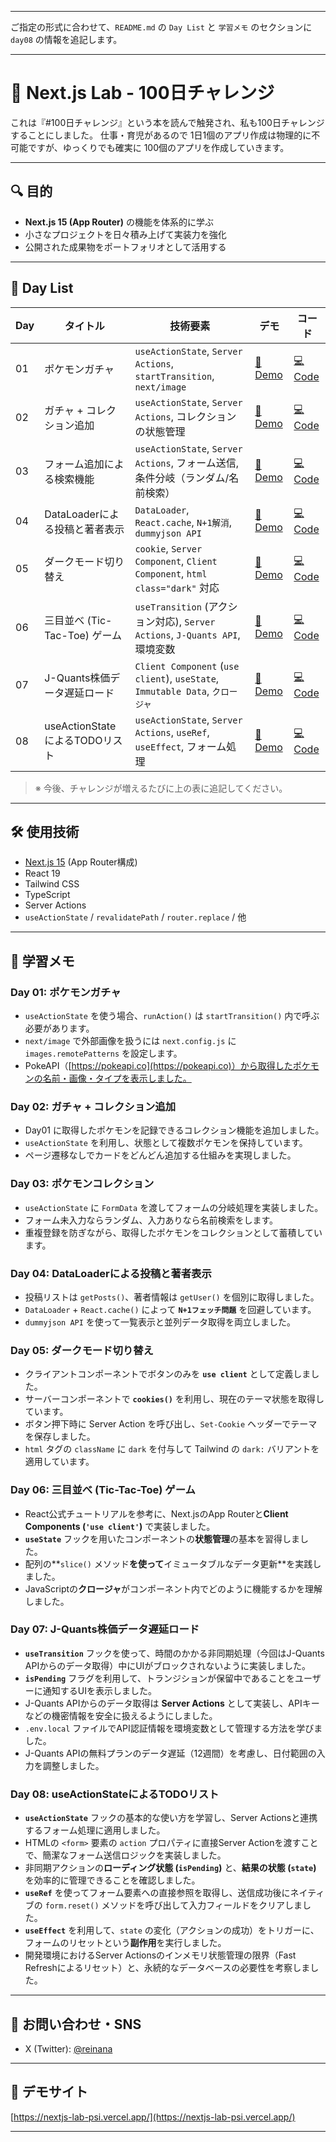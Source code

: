 -----

ご指定の形式に合わせて、`README.md` の `Day List` と `学習メモ` のセクションに `day08` の情報を追記します。

-----

# 🧪 Next.js Lab - 100日チャレンジ

これは『\#100日チャレンジ』という本を読んで触発され、私も100日チャレンジすることにしました。
仕事・育児があるので 1日1個のアプリ作成は物理的に不可能ですが、ゆっくりでも確実に 100個のアプリを作成していきます。

-----

## 🔍 目的

  * **Next.js 15 (App Router)** の機能を体系的に学ぶ
  * 小さなプロジェクトを日々積み上げて実装力を強化
  * 公開された成果物をポートフォリオとして活用する

-----

## 📅 Day List

| Day | タイトル | 技術要素 | デモ | コード |
|---|---|---|---|---|
| 01 | ポケモンガチャ | `useActionState`, `Server Actions`, `startTransition`, `next/image` | [🔗 Demo](https://nextjs-lab-psi.vercel.app/day01) | [💻 Code](https://github.com/reinana/nextjs-lab/tree/main/app/day01) |
| 02 | ガチャ + コレクション追加 | `useActionState`, `Server Actions`, コレクションの状態管理 | [🔗 Demo](https://nextjs-lab-psi.vercel.app/day02) | [💻 Code](https://github.com/reinana/nextjs-lab/tree/main/app/day02) |
| 03 | フォーム追加による検索機能 | `useActionState`, `Server Actions`, フォーム送信, 条件分岐（ランダム/名前検索） | [🔗 Demo](https://nextjs-lab-psi.vercel.app/day03) | [💻 Code](https://github.com/reinana/nextjs-lab/tree/main/app/day03) |
| 04 | DataLoaderによる投稿と著者表示 | `DataLoader`, `React.cache`, `N+1解消`, `dummyjson API` | [🔗 Demo](https://nextjs-lab-psi.vercel.app/day04) | [💻 Code](https://github.com/reinana/nextjs-lab/tree/main/app/day04) |
| 05 | ダークモード切り替え | `cookie`, `Server Component`, `Client Component`, `html class="dark"` 対応 | [🔗 Demo](https://nextjs-lab-psi.vercel.app/day05) | [💻 Code](https://github.com/reinana/nextjs-lab/tree/main/app/day05) |
| 06 | 三目並べ (Tic-Tac-Toe) ゲーム | `useTransition` (アクション対応), `Server Actions`, `J-Quants API`, 環境変数 | [🔗 Demo](https://nextjs-lab-psi.vercel.app/day06) | [💻 Code](https://github.com/reinana/nextjs-lab/tree/main/app/day06) |
| 07 | J-Quants株価データ遅延ロード | `Client Component` (`use client`), `useState`, `Immutable Data`, `クロージャ` | [🔗 Demo](https://nextjs-lab-psi.vercel.app/day07) | [💻 Code](https://github.com/reinana/nextjs-lab/tree/main/app/day07) |
| 08 | useActionStateによるTODOリスト | `useActionState`, `Server Actions`, `useRef`, `useEffect`, フォーム処理 | [🔗 Demo](https://www.google.com/search?q=https://nextjs-lab-psi.vercel.app/day08) | [💻 Code](https://www.google.com/search?q=https://github.com/reinana/nextjs-lab/tree/main/app/day08) |

> ※ 今後、チャレンジが増えるたびに上の表に追記してください。

-----

## 🛠 使用技術

  * [Next.js 15](https://nextjs.org/docs) (App Router構成)
  * React 19
  * Tailwind CSS
  * TypeScript
  * Server Actions
  * `useActionState` / `revalidatePath` / `router.replace` / 他

-----

## 📝 学習メモ

### Day 01: ポケモンガチャ

  * `useActionState` を使う場合、`runAction()` は `startTransition()` 内で呼ぶ必要があります。
  * `next/image` で外部画像を扱うには `next.config.js` に `images.remotePatterns` を設定します。
  * PokeAPI（[https://pokeapi.co](https://pokeapi.co)）から取得したポケモンの名前・画像・タイプを表示しました。

### Day 02: ガチャ + コレクション追加

  * Day01 に取得したポケモンを記録できるコレクション機能を追加しました。
  * `useActionState` を利用し、状態として複数ポケモンを保持しています。
  * ページ遷移なしでカードをどんどん追加する仕組みを実現しました。

### Day 03: ポケモンコレクション

  * `useActionState` に `FormData` を渡してフォームの分岐処理を実装しました。
  * フォーム未入力ならランダム、入力ありなら名前検索をします。
  * 重複登録を防ぎながら、取得したポケモンをコレクションとして蓄積しています。

### Day 04: DataLoaderによる投稿と著者表示

  * 投稿リストは `getPosts()`、著者情報は `getUser()` を個別に取得しました。
  * `DataLoader` + `React.cache()` によって **`N+1フェッチ問題`** を回避しています。
  * `dummyjson API` を使って一覧表示と並列データ取得を両立しました。

### Day 05: ダークモード切り替え

  * クライアントコンポーネントでボタンのみを **`use client`** として定義しました。
  * サーバーコンポーネントで **`cookies()`** を利用し、現在のテーマ状態を取得しています。
  * ボタン押下時に Server Action を呼び出し、`Set-Cookie` ヘッダーでテーマを保存しました。
  * `html` タグの `className` に `dark` を付与して Tailwind の `dark:` バリアントを適用しています。

### Day 06: 三目並べ (Tic-Tac-Toe) ゲーム

  * React公式チュートリアルを参考に、Next.jsのApp Routerと**Client Components (`'use client'`)** で実装しました。
  * **`useState`** フックを用いたコンポーネントの**状態管理**の基本を習得しました。
  * 配列の\*\*`slice()` メソッド**を使って**イミュータブルなデータ更新\*\*を実践しました。
  * JavaScriptの**クロージャ**がコンポーネント内でどのように機能するかを理解しました。

### Day 07: J-Quants株価データ遅延ロード

  * **`useTransition`** フックを使って、時間のかかる非同期処理（今回はJ-Quants APIからのデータ取得）中にUIがブロックされないように実装しました。
  * **`isPending`** フラグを利用して、トランジションが保留中であることをユーザーに通知するUIを表示しました。
  * J-Quants APIからのデータ取得は **Server Actions** として実装し、APIキーなどの機密情報を安全に扱えるようにしました。
  * `.env.local` ファイルでAPI認証情報を環境変数として管理する方法を学びました。
  * J-Quants APIの無料プランのデータ遅延（12週間）を考慮し、日付範囲の入力を調整しました。

### Day 08: useActionStateによるTODOリスト

  * **`useActionState`** フックの基本的な使い方を学習し、Server Actionsと連携するフォーム処理に適用しました。
  * HTMLの `<form>` 要素の `action` プロパティに直接Server Actionを渡すことで、簡潔なフォーム送信ロジックを実装しました。
  * 非同期アクションの**ローディング状態 (`isPending`)** と、**結果の状態 (`state`)** を効率的に管理できることを確認しました。
  * **`useRef`** を使ってフォーム要素への直接参照を取得し、送信成功後にネイティブの `form.reset()` メソッドを呼び出して入力フィールドをクリアしました。
  * **`useEffect`** を利用して、`state` の変化（アクションの成功）をトリガーに、フォームのリセットという**副作用**を実行しました。
  * 開発環境におけるServer Actionsのインメモリ状態管理の限界（Fast Refreshによるリセット）と、永続的なデータベースの必要性を考察しました。

-----

## 📮 お問い合わせ・SNS

  * X (Twitter): [@reinana](https://twitter.com/reinana)

-----

## 🚀 デモサイト

[https://nextjs-lab-psi.vercel.app/](https://nextjs-lab-psi.vercel.app/)

-----